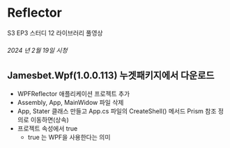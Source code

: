 # Reflector
S3 EP3 스터디 12 라이브러리 풀영상
###### 2024 년 2월 19일 시청

## Jamesbet.Wpf(1.0.0.113) 누겟패키지에서 다운로드 
- WPFReflector 애플리케이션 프로젝트 추가
- Assembly, App, MainWidow 파일 삭제
- App, Stater 클래스 만들고 App.cs 파일의 CreateShell() 메서드 Prism 참조 정의로 이동하면(상속)
- 프로젝트 속성에서 <UseWPF>true</UseWPF>
  - true 는 WPF을 사용한다는 의미

